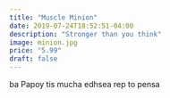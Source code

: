 ```yaml
---
title: "Muscle Minion"
date: 2019-07-24T18:52:51-04:00
description: "Stronger than you think"
image: minion.jpg
price: "5.99"
draft: false
---
```


ba Papoy tis mucha edhsea rep to pensa